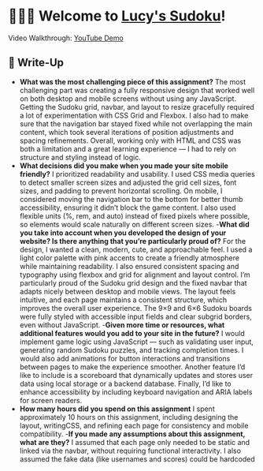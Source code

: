 # 🧩🧩🧩 Welcome to [Lucy's Sudoku](https://xxchen914.github.io/login/)!
Video Walkthrough: [YouTube Demo](https://youtu.be/at6aa8yGySE)  
## 💭 Write-Up
- **What was the most challenging piece of this assignment?**
The most challenging part was creating a fully responsive design that worked well on both desktop and mobile screens without using any JavaScript. Getting the Sudoku grid, navbar, and layout to resize gracefully required a lot of experimentation with CSS Grid and Flexbox. I also had to make sure that the navigation bar stayed fixed while not overlapping the main content, which took several iterations of position adjustments and spacing refinements. Overall, working only with HTML and CSS was both a limitation and a great learning experience — I had to rely on structure and styling instead of logic.
- **What decisions did you make when you made your site mobile friendly?**
I prioritized readability and usability. I used CSS media queries to detect smaller screen sizes and adjusted the grid cell sizes, font sizes, and padding to prevent horizontal scrolling. On mobile, I considered moving the navigation bar to the bottom for better thumb accessibility, ensuring it didn’t block the game content. I also used flexible units (%, rem, and auto) instead of fixed pixels where possible, so elements would scale naturally on different screen sizes. 
-**What did you take into account when you developed the design of your website? Is there anything that you’re particularly proud of?**
For the design, I wanted a clean, modern, cute, and approachable feel. I used a light color palette with pink accents to create a friendly atmosphere while maintaining readability. I also ensured consistent spacing and typography using flexbox and grid for alignment and layout control.
I’m particularly proud of the Sudoku grid design and the fixed navbar that adapts nicely between desktop and mobile views. The layout feels intuitive, and each page maintains a consistent structure, which improves the overall user experience. The 9×9 and 6×6 Sudoku boards were fully styled with accessible input fields and clear subgrid borders, even without JavaScript.
-**Given more time or resources, what additional features would you add to your site in the future?**
I would implement game logic using JavaScript — such as validating user input, generating random Sudoku puzzles, and tracking completion times. I would also add animations for button interactions and transitions between pages to make the experience smoother. Another feature I’d like to include is a scoreboard that dynamically updates and stores user data using local storage or a backend database. Finally, I’d like to enhance accessibility by including keyboard navigation and ARIA labels for screen readers.
- **How many hours did you spend on this assignment**
I spent approximately 10 hours on this assignment, including designing the layout, writingCSS, and refining each page for consistency and mobile compatibility.
-**If you made any assumptions about this assignment, what are they?**
I assumed that each page only needed to be static and linked via the navbar, without requiring functional interactivity. I also assumed the fake data (like usernames and scores) could be hardcoded
